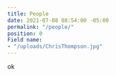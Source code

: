 ```yaml
---
title: People
date: 2021-07-08 08:54:00 -05:00
permalink: "/people/"
position: 0
Field name:
- "/uploads/ChrisThompson.jpg"
---
```


ok